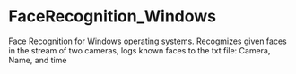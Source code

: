 # FaceRecognition_Windows
Face Recognition for Windows operating systems. Recogmizes given faces in the stream of two cameras, logs known faces to the txt file: Camera, Name, and time
